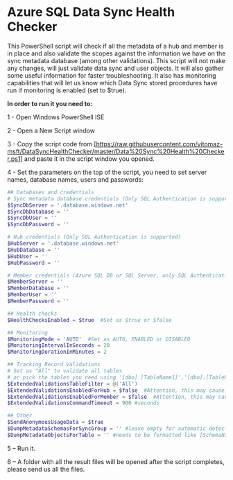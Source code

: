 # Azure SQL Data Sync Health Checker

This PowerShell script will check if all the metadata of a hub and member is in place and also validate the scopes against the information we have on the sync metadata database (among other validations). 
This script will not make any changes, will just validate data sync and user objects. 
It will also gather some useful information for faster troubleshooting.
It also has monitoring capabilities that will let us know which Data Sync stored procedures have run if monitoring is enabled (set to $true).

**In order to run it you need to:**

1 - Open Windows PowerShell ISE

2 - Open a New Script window

3 - Copy the script code from [https://raw.githubusercontent.com/vitomaz-msft/DataSyncHealthChecker/master/Data%20Sync%20Health%20Checker.ps1] and paste it in the script window you opened.

4 - Set the parameters on the top of the script, you need to set server names, database names, users and passwords:
```powershell
## Databases and credentials
# Sync metadata database credentials (Only SQL Authentication is supported)
$SyncDbServer = '.database.windows.net'
$SyncDbDatabase = ''
$SyncDbUser = ''
$SyncDbPassword = ''

# Hub credentials (Only SQL Authentication is supported)
$HubServer = '.database.windows.net'
$HubDatabase = ''
$HubUser = ''
$HubPassword = ''

# Member credentials (Azure SQL DB or SQL Server, only SQL Authentication is supported)
$MemberServer = ''
$MemberDatabase = ''
$MemberUser = ''
$MemberPassword = ''

## Health checks
$HealthChecksEnabled = $true  #Set as $true or $false

## Monitoring
$MonitoringMode = 'AUTO'  #Set as AUTO, ENABLED or DISABLED
$MonitoringIntervalInSeconds = 20
$MonitoringDurationInMinutes = 2

## Tracking Record Validations
# Set as "All" to validate all tables
# or pick the tables you need using '[dbo].[TableName1]','[dbo].[TableName2]'
$ExtendedValidationsTableFilter = @('All') 
$ExtendedValidationsEnabledForHub = $false  #Attention, this may cause high I/O impact
$ExtendedValidationsEnabledForMember = $false  #Attention, this may cause high I/O impact
$ExtendedValidationsCommandTimeout = 900 #seconds

## Other
$SendAnonymousUsageData = $true
$DumpMetadataSchemasForSyncGroup = '' #leave empty for automatic detection
$DumpMetadataObjectsForTable = '' #needs to be formatted like [SchemaName].[TableName]

```
5 – Run it.

6 – A folder with all the result files will be opened after the script completes, please send us all the files.